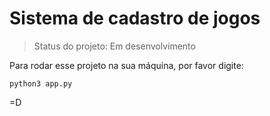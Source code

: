<h1>Sistema de cadastro de jogos</h1>

> Status do projeto: Em desenvolvimento

Para rodar esse projeto na sua máquina, por favor digite:

```
python3 app.py
```
=D